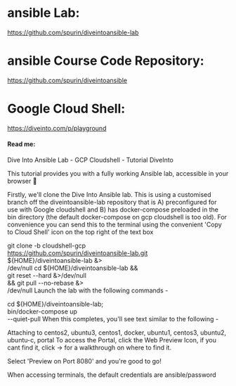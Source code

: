 # ansible Lab:

https://github.com/spurin/diveintoansible-lab


# ansible Course Code Repository:
https://github.com/spurin/diveintoansible

# Google Cloud Shell:
https://diveinto.com/p/playground

#### Read me:

Dive Into Ansible Lab - GCP Cloudshell - Tutorial
DiveInto

This tutorial provides you with a fully working Ansible lab, accessible in your browser 🚀

Firstly, we'll clone the Dive Into Ansible lab. This is using a customised branch off the diveintoansible-lab repository that is A) preconfigured for use with Google cloudshell and B) has docker-compose preloaded in the bin directory (the default docker-compose on gcp cloudshell is too old). For convenience you can send this to the terminal using the convenient 'Copy to Cloud Shell' icon on the top right of the text box

git clone -b cloudshell-gcp \
    https://github.com/spurin/diveintoansible-lab.git \
    ${HOME}/diveintoansible-lab &> \
    /dev/null
cd ${HOME}/diveintoansible-lab && \
    git reset --hard &>/dev/null \
    && git pull --no-rebase &> \
    /dev/null
Launch the lab with the following commands -

cd ${HOME}/diveintoansible-lab; \
    bin/docker-compose up \
    --quiet-pull
When this completes, you'll see text similar to the following -

Attaching to centos2, ubuntu3, centos1, docker, ubuntu1, centos3, ubuntu2, ubuntu-c, portal
To access the Portal, click the Web Preview Icon, if you cant find it, click -> 
 for a walkthrough on where to find it.

Select 'Preview on Port 8080' and you're good to go!

When accessing terminals, the default credentials are ansible/password